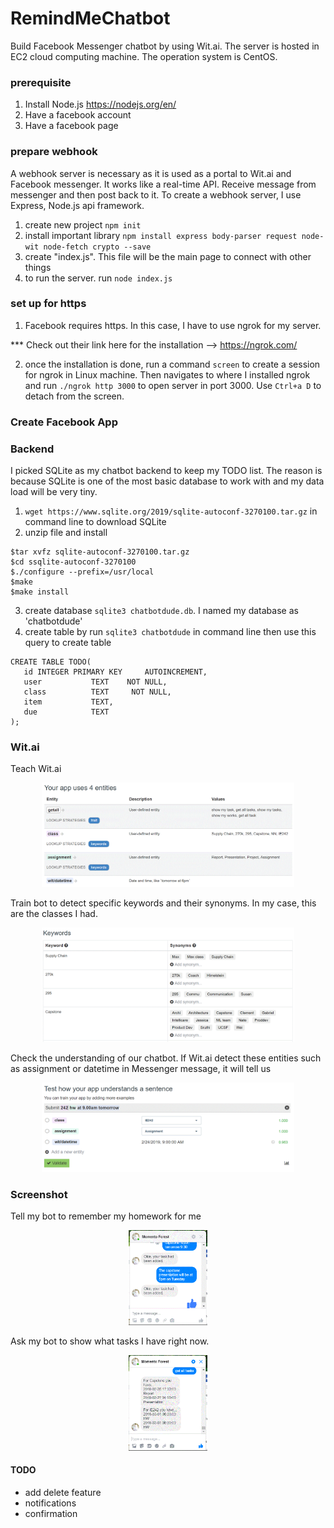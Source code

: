 # RemindMeChatbot
Build Facebook Messenger chatbot by using Wit.ai. The server is hosted in EC2 cloud computing machine. The operation system is CentOS.

### prerequisite
1. Install Node.js https://nodejs.org/en/
2. Have a facebook account
3. Have a facebook page

### prepare webhook

A webhook server is necessary as it is used as a portal to Wit.ai and Facebook messenger. It works like a real-time API. Receive message from messenger and then post back to it. To create a webhook server, I use Express, Node.js api framework.

1. create new project `npm init`
2. install important library
`npm install express body-parser request node-wit node-fetch crypto --save`
3. create "index.js". This file will be the main page to connect with other things 
4. to run the server. run `node index.js`

### set up for https

1. Facebook requires https. In this case, I have to use ngrok for my server.

*** Check out their link here for the installation --> https://ngrok.com/

2. once the installation is done, run a command `screen` to create a session for ngrok in Linux machine. Then navigates to where I installed ngrok and run `./ngrok http 3000` to open server in port 3000. Use `Ctrl+a D` to detach from the screen.

### Create Facebook App


### Backend

I picked SQLite as my chatbot backend to keep my TODO list. The reason is because SQLite is one of the most basic database to work with and my data load will be very tiny. 

1. `wget https://www.sqlite.org/2019/sqlite-autoconf-3270100.tar.gz` in command line to download SQLite
2. unzip file and install

```
$tar xvfz sqlite-autoconf-3270100.tar.gz
$cd ssqlite-autoconf-3270100
$./configure --prefix=/usr/local
$make
$make install
```

3. create database `sqlite3 chatbotdude.db`. I named my database as 'chatbotdude'
4. create table by run `sqlite3 chatbotdude` in command line then use this query to create table

```
CREATE TABLE TODO(
   id INTEGER PRIMARY KEY     AUTOINCREMENT,
   user           TEXT    NOT NULL,
   class          TEXT     NOT NULL,
   item           TEXT,
   due            TEXT
);
```
### Wit.ai

Teach Wit.ai 
<p align="center"> <img src="https://github.com/JidapaTH/RemindMeChatbot/blob/master/img/wit.GIF"  width="80%" height="80%" ></p>

Train bot to detect specific keywords and their synonyms. In my case, this are the classes I had.
<p align="center"> <img src="https://github.com/JidapaTH/RemindMeChatbot/blob/master/img/keyword.GIF"  width="80%" height="80%" ></p>

Check the understanding of our chatbot. If Wit.ai detect these entities such as assignment or datetime in Messenger message, it will tell us
<p align="center"> <img src="https://github.com/JidapaTH/RemindMeChatbot/blob/master/img/bot.GIF"  width="80%" height="80%" ></p>

### Screenshot

Tell my bot to remember my homework for me
<p align="center"> <img src="https://github.com/JidapaTH/RemindMeChatbot/blob/master/img/addtask.GIF"  width="25%" height="25%" ></p>

Ask my bot to show what tasks I have right now.
<p align="center"> <img src="https://github.com/JidapaTH/RemindMeChatbot/blob/master/img/get%20task.GIF"  width="25%" height="25%" ></p>

#### TODO
- add delete feature
- notifications
- confirmation
